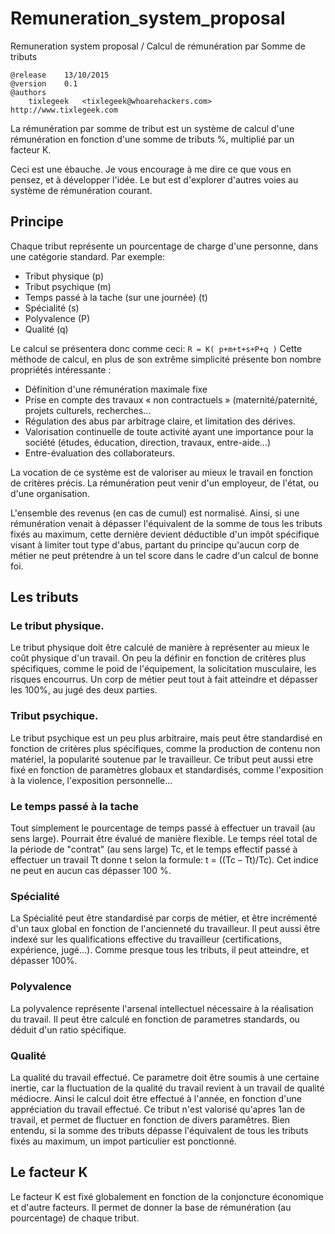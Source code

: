 # Remuneration_system_proposal
Remuneration system proposal / Calcul de rémunération par Somme de tributs 



```
@release	13/10/2015
@version	0.1
@authors
	tixlegeek 	<tixlegeek@whoarehackers.com>	http://www.tixlegeek.com

```



La rémunération par somme de tribut est un système de calcul d'une rémunération en fonction d'une somme de tributs %, multiplié par un facteur K.

Ceci est une ébauche. Je vous encourage à me dire ce que vous en pensez, et à développer l'idée. Le but est d'explorer d'autres voies au système de rémunération courant.
## Principe
Chaque tribut représente un pourcentage de charge d'une personne, dans une catégorie standard. Par exemple:

* Tribut physique (p)
* Tribut psychique (m)
* Temps passé à la tache (sur une journée) (t)
* Spécialité (s)
* Polyvalence (P)
* Qualité (q)

Le calcul se présentera donc comme ceci:
```R = K( p+m+t+s+P+q )```
Cette méthode de calcul, en plus de son extrême simplicité présente bon nombre propriétés intéressante :

* Définition d'une rémunération maximale fixe
* Prise en compte des travaux « non contractuels » (maternité/paternité, projets culturels, recherches...
* Régulation des abus par arbitrage claire, et limitation des dérives.
* Valorisation continuelle de toute activité ayant une importance pour la société (études, éducation, direction, travaux, entre-aide...)
* Entre-évaluation des collaborateurs.

La vocation de ce système est de valoriser au mieux le travail en fonction de critères précis. La rémunération peut venir d'un employeur, de l'état, ou d'une organisation.

L'ensemble des revenus (en cas de cumul) est normalisé. Ainsi, si une rémunération venait à dépasser l'équivalent de la somme de tous les tributs fixés au maximum, cette dernière devient déductible d'un impôt spécifique visant à limiter tout type d'abus, partant du principe qu'aucun corp de métier ne peut prétendre à un tel score dans le cadre d'un calcul de bonne foi.

## Les tributs
### Le tribut physique.
Le tribut physique doit être calculé de manière à représenter au mieux le coût physique d'un travail. On peu la définir en fonction de critères plus spécifiques, comme le poid de l'équipement, la solicitation musculaire, les risques encourrus. Un corp de métier peut tout à fait atteindre et dépasser les 100%, au jugé des deux parties.

### Tribut psychique.
Le tribut psychique est un peu plus arbitraire, mais peut être standardisé en fonction de critères plus spécifiques, comme la production de contenu non matériel, la popularité soutenue par le travailleur. Ce tribut peut aussi etre fixé en fonction de paramètres globaux et standardisés, comme l'exposition à la violence, l'exposition personnelle...

### Le temps passé à la tache

Tout simplement le pourcentage de temps passé à effectuer un travail (au sens large). Pourrait être évalué de manière flexible. Le temps réel total de la période de "contrat" (au sens large) Tc, et le temps effectif passé à effectuer un travail Tt donne t selon la formule: t = ((Tc – Tt)/Tc). Cet indice ne peut en aucun cas dépasser 100 %.

### Spécialité

La Spécialité peut être standardisé par corps de métier, et être incrémenté d'un taux global en fonction de l'ancienneté du travailleur. Il peut aussi être indexé sur les qualifications effective du travailleur (certifications, expérience, jugé...). Comme presque tous les tributs, il peut atteindre, et dépasser 100%.

### Polyvalence

La polyvalence représente l'arsenal intellectuel nécessaire à la réalisation du travail. Il peut être calculé en fonction de parametres standards, ou déduit d'un ratio spécifique.

### Qualité

La qualité du travail effectué. Ce parametre doit être soumis à une certaine inertie, car la fluctuation de la qualité du travail revient à un travail de qualité médiocre. Ainsi le calcul doit être effectué à l'année, en fonction d'une appréciation du travail effectué. Ce tribut n'est valorisé qu'apres 1an de travail, et permet de fluctuer en fonction de divers paramêtres. 
Bien entendu, si la somme des tributs dépasse l'équivalent de tous les tributs fixés au maximum, un impot particulier est ponctionné.

## Le facteur K
Le facteur K est fixé globalement en fonction de la conjoncture économique et d'autre facteurs. Il permet de donner la base de rémunération (au pourcentage) de chaque tribut.
